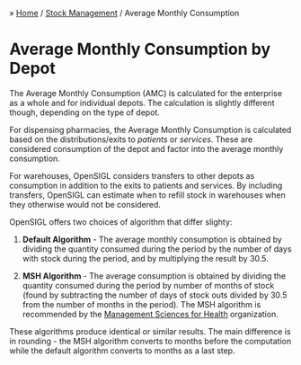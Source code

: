 &raquo; [Home](../index.md) / [Stock Management](./index.md) / Average Monthly Consumption

# Average Monthly Consumption by Depot
The Average Monthly Consumption (AMC) is calculated for the enterprise as a
whole and for individual depots.  The calculation is slightly different
though, depending on the type of depot.

For dispensing pharmacies, the Average Monthly Consumption is calculated based
on the distributions/exits to _patients_ or _services_.  These are considered
consumption of the depot and factor into the average monthly consumption.

For warehouses, OpenSIGL considers transfers to other depots as consumption in
addition to the exits to patients and services.  By including transfers, OpenSIGL
can estimate when to refill stock in warehouses when they otherwise would not
be considered.

OpenSIGL offers two choices of algorithm that differ slighty:

  1. **Default Algorithm** - The average monthly consumption is obtained by
  dividing the quantity consumed during the period by the number of days with
  stock during the period, and by multiplying the result by 30.5.

  2. **MSH Algorithm** - The average consumption is obtained by dividing the
  quantity consumed during the period by number of months of stock (found by
  subtracting the number of days of stock outs divided by 30.5 from the number
  of months in the period).  The MSH algorithm is recommended by the
  [Management Sciences for Health](https://www.msh.org) organization.

These algorithms produce identical or similar results.  The main difference is
in rounding - the MSH algorithm converts to months before the computation
while the default algorithm converts to months as a last step.
